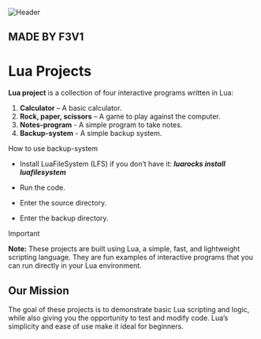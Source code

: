 ![Header](https://images.pexels.com/photos/6985001/pexels-photo-6985001.jpeg?auto=compress&cs=tinysrgb&w=1260&h=750&dpr=1)

## MADE BY F3V1 ##

# Lua Projects

**Lua project** is a collection of four interactive programs written in Lua:  
1. **Calculator** – A basic calculator.
2. **Rock, paper, scissors** – A game to play against the computer.
3. **Notes-program** - A simple program to take notes.
4. **Backup-system** - A simple backup system.
   
How to use backup-system
- Install LuaFileSystem (LFS) if you don’t have it: ***luarocks install luafilesystem***
 
- Run the code.
 
- Enter the source directory.
 
- Enter the backup directory.

> [!IMPORTANT]
> **Note:** These projects are built using Lua, a simple, fast, and lightweight scripting language. They are fun examples of interactive programs that you can run directly in your Lua environment.

## Our Mission
The goal of these projects is to demonstrate basic Lua scripting and logic, while also giving you the opportunity to test and modify code. Lua’s simplicity and ease of use make it ideal for beginners.
